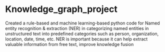 # Knowledge_graph_project
Created a rule-based and machine learning-based python code for Named entity recognition & extraction (NER) in categorizing named entities in unstructured text into predefined categories such as person, organization, location, date, time, etc. NER is important because it can help extract valuable information from free text, improve knowledge fusion
